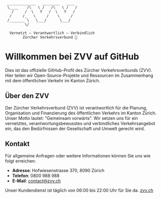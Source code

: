 
     _____________   ________   ____  
     \____    /\   \ /   /\   \ /   /  
       /     /  \   Y   /  \   Y   /   
      /     /_   \     /    \     /    
     /_______ \   \___/      \___/     
             \/                        

      Vernetzt – Verantwortlich – Verbindlich  
            Zürcher Verkehrsverbund 🚆  

# Willkommen bei ZVV auf GitHub

Dies ist das offizielle GitHub-Profil des Zürcher Verkehrsverbunds (ZVV). Hier teilen wir Open-Source-Projekte und Ressourcen im Zusammenhang mit dem öffentlichen Verkehr im Kanton Zürich.
## Über den ZVV

Der Zürcher Verkehrsverbund (ZVV) ist verantwortlich für die Planung, Organisation und Finanzierung des öffentlichen Verkehrs im Kanton Zürich. Unser Motto lautet: "Gemeinsam vorwärts". Wir setzen uns für ein vernetztes, verantwortungsbewusstes und verbindliches Verkehrsangebot ein, das den Bedürfnissen der Gesellschaft und Umwelt gerecht wird.

## Kontakt

Für allgemeine Anfragen oder weitere Informationen können Sie uns wie folgt erreichen:

- **Adresse**: Hofwiesenstrasse 370, 8090 Zürich
- **Telefon**: 0800 988 988
- **E-Mail**: contact@zvv.ch

Unser Kundendienst ist täglich von 06:00 bis 22:00 Uhr für Sie da. [zvv.ch](https://www.zvv.ch/de/service/kundendienst.html)
